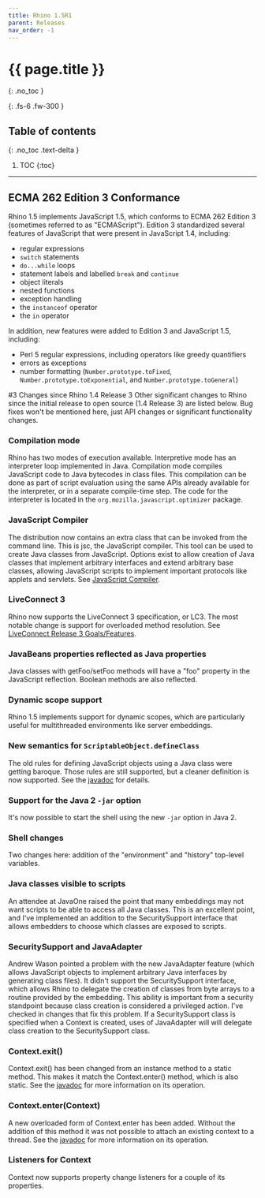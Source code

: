 ```yaml
---
title: Rhino 1.5R1
parent: Releases
nav_order: -1
---
```


# {{ page.title }}
{: .no_toc }

{: .fs-6 .fw-300 }

## Table of contents
{: .no_toc .text-delta }

1. TOC
{:toc}

---
## ECMA 262 Edition 3 Conformance
Rhino 1.5 implements JavaScript 1.5, which conforms to ECMA 262 Edition 3 (sometimes referred to as "ECMAScript"). Edition 3 standardized several features of JavaScript that were present in JavaScript 1.4, including:
- regular expressions
- `switch` statements
- `do...while` loops
- statement labels and labelled `break` and `continue`
- object literals
- nested functions
- exception handling
- the `instanceof` operator
- the `in` operator

In addition, new features were added to Edition 3 and JavaScript 1.5, including:
- Perl 5 regular expressions, including operators like greedy quantifiers
- errors as exceptions
- number formatting (`Number.prototype.toFixed`, `Number.prototype.toExponential`, and `Number.prototype.toGeneral`)

#3 Changes since Rhino 1.4 Release 3
Other significant changes to Rhino since the initial release to open source (1.4 Release 3) are listed below. Bug fixes won't be mentioned here, just API changes or significant functionality changes.

### Compilation mode
Rhino has two modes of execution available. Interpretive mode has an interpreter loop implemented in Java. Compilation mode compiles JavaScript code to Java bytecodes in class files. This compilation can be done as part of script evaluation using the same APIs already available for the interpreter, or in a separate compile-time step. The code for the interpreter is located in the `org.mozilla.javascript.optimizer` package.

### JavaScript Compiler
The distribution now contains an extra class that can be invoked from the command line. This is jsc, the JavaScript compiler. This tool can be used to create Java classes from JavaScript. Options exist to allow creation of Java classes that implement arbitrary interfaces and extend arbitrary base classes, allowing JavaScript scripts to implement important protocols like applets and servlets. See [JavaScript Compiler](../../_tools/javascript_compiler.md).

### LiveConnect 3
Rhino now supports the LiveConnect 3 specification, or LC3. The most notable change is support for overloaded method resolution. See [LiveConnect Release 3 Goals/Features](https://www-archive.mozilla.org/js/liveconnect/lc3_proposal.html).

### JavaBeans properties reflected as Java properties
Java classes with getFoo/setFoo methods will have a "foo" property in the JavaScript reflection. Boolean methods are also reflected.

### Dynamic scope support
Rhino 1.5 implements support for dynamic scopes, which are particularly useful for multithreaded environments like server embeddings.

### New semantics for `ScriptableObject.defineClass`
The old rules for defining JavaScript objects using a Java class were getting baroque. Those rules are still supported, but a cleaner definition is now supported. See the [javadoc](/rhino/javadoc/org/mozilla/javascript/ScriptableObject.html#defineClass-org.mozilla.javascript.Scriptable-java.lang.Class-boolean-boolean-) for details.

### Support for the Java 2 `-jar` option
It's now possible to start the shell using the new `-jar` option in Java 2.

### Shell changes
Two changes here: addition of the "environment" and "history" top-level variables.

### Java classes visible to scripts
An attendee at JavaOne raised the point that many embeddings may not want scripts to be able to access all Java classes. This is an excellent point, and I've implemented an addition to the SecuritySupport interface that allows embedders to choose which classes are exposed to scripts.

### SecuritySupport and JavaAdapter
Andrew Wason pointed a problem with the new JavaAdapter feature (which allows JavaScript objects to implement arbitrary Java interfaces by generating class files). It didn't support the SecuritySupport interface, which allows Rhino to delegate the creation of classes from byte arrays to a routine provided by the embedding. This ability is important from a security standpoint because class creation is considered a privileged action.
I've checked in changes that fix this problem. If a SecuritySupport class is specified when a Context is created, uses of JavaAdapter will will delegate class creation to the SecuritySupport class.

### Context.exit()
Context.exit() has been changed from an instance method to a static method. This makes it match the Context.enter() method, which is also static. See the [javadoc](/rhino/javadoc/org/mozilla/javascript/Context.html#exit--) for more information on its operation.

### Context.enter(Context)
A new overloaded form of Context.enter has been added. Without the addition of this method it was not possible to attach an existing context to a thread. See the [javadoc](/rhino/javadoc/org/mozilla/javascript/Context.html#enter-org.mozilla.javascript.Context-) for more information on its operation.

### Listeners for Context
Context now supports property change listeners for a couple of its properties.
